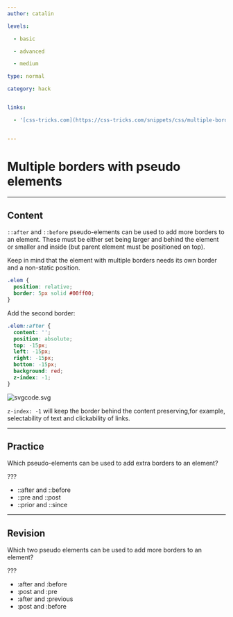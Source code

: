 ```yaml
---
author: catalin

levels:

  - basic

  - advanced

  - medium

type: normal

category: hack


links:

  - '[css-tricks.com](https://css-tricks.com/snippets/css/multiple-borders/){website}'


---
```


# Multiple borders with pseudo elements

---
## Content

`::after` and `::before` pseudo-elements can be used to add more borders to an element.
These must be either set being larger and behind the element or smaller and inside (but parent element must be positioned on top).

Keep in mind that the element with multiple borders needs its own border and a non-static position.

```css
.elem {
  position: relative;
  border: 5px solid #00ff00;
}
```
Add the second border: 

```css
.elem::after {
  content: '';
  position: absolute;
  top: -15px;
  left: -15px;
  right: -15px;
  bottom: -15px;
  background: red;
  z-index: -1;
}
```

![svgcode.svg](%3C?xml%20version=%221.0%22%20encoding=%22UTF-8%22%20standalone=%22no%22?%3E%0D%0A%3Csvg%20width=%22100%25%22%20height=%22auto%22%20viewBox=%220%200%20800%20300%22%20%20preserveAspectRatio=%22xMidYMid%20meet%22%20xmlns=%22http://www.w3.org/2000/svg%22%3E%0D%0A%09%3Cg%3E%0D%0A%09%09%3Crect%20x=%220%22%20y=%220%22%20width=%22800px%22%20height=%22300px%22%20fill=%22#596193%22%20/%3E%0D%0A%09%09%3Crect%20x=%22262.5%22%20y=%2262.5%22%20width=%22275px%22%20height=%22175px%22%20fill=%22orangered%22%20/%3E%0D%0A%09%09%3Crect%20x=%22275%22%20y=%2275%22%20width=%22250px%22%20height=%22150px%22%20fill=%22#fff%22%20stroke=%22#52df00%22%20stroke-width=%225%22/%3E%0D%0A%09%09%0D%0A%09%3C/g%3E%0D%0A%3C/svg%3E%09)

`z-index: -1` will keep the border behind the content preserving,for example, selectability of text and clickability of links.

---
## Practice

Which pseudo-elements can be used to add extra borders to an element?

???


* ::after and ::before
* ::pre and ::post
* ::prior and ::since

---
## Revision

Which two pseudo elements can be used to add more borders to an element?

???


* :after and :before
* :post and :pre
* :after and :previous
* :post and :before

 
